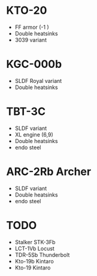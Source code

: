 # KTO-20

* FF armor (-1 )
* Double heatsinks
* 3039 variant

# KGC-000b

* SLDF Royal variant
* Double heatsinks

# TBT-3C

* SLDF variant
* XL engine (6,9)
* Double heatsinks
* endo steel

# ARC-2Rb Archer
* SLDF variant
* Double heatsinks
* endo steel

# TODO

* Stalker STK-3Fb
* LCT-1Vb Locust
* TDR-5Sb Thunderbolt
* Kto-19b Kintaro
* Kto-19 Kintaro

